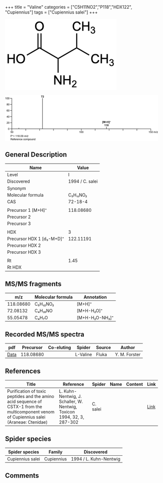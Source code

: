 +++
title = "Valine"
categories = ["C5H11NO2","P118","HDX122",
"Cupiennius"]
tags = ["Cupiennius salei"]
+++

![](/img/Valine.png)

![](/img_MSMS/118_Valine.png)

## General Description

| Name                      | Value           |
|---------------------------|-----------------|
| Level                     | I               |
| Discovered                | 1994 / C. salei |
| Synonym                   |                 |
| Molecular formula         | C₅H₁₁NO₂        |
| CAS                       | 72-18-4         |
|                           |                 |
| Precursor 1 [M+H]⁺        | 118.08680       |
| Precursor 2               |                 |
| Precursor 3               |                 |
|                           |                 |
| HDX                       | 3               |
| Precursor HDX 1 [d₃-M+D]⁺ | 122.11191       |
| Precursor HDX 2           |                 |
| Precursor HDX 3           |                 |
|                           |                 |
| Rt                        | 1.45            |
| Rt HDX                    |                 |

## MS/MS fragments

| m/z       | Molecular formula | Annotation     |
|-----------|-------------------|----------------|
| 118.08680 | C₅H₁₂NO₂          | [M+H]⁺         |
| 72.08132  | C₄H₁₀NO           | [M+H-H₂O]⁺     |
| 55.05478  | C₄H₇O             | [M+H-H₂O-NH₃]⁺ |

## Recorded MS/MS spectra

| pdf                              | Precursor | Co-eluting | Spider   | Source | Author        |
|----------------------------------|-----------|------------|----------|--------|---------------|
| [Data](/pdf/118_Valine_1-45.pdf) | 118.08680 |            | L-Valine | Fluka  | Y. M. Forster |

## References

| Title                                                                                                                                      | Reference                                                              | Spider   | Name | Content | Link                                         |
|--------------------------------------------------------------------------------------------------------------------------------------------|------------------------------------------------------------------------|----------|------|---------|----------------------------------------------|
| Purification of toxic peptides and the amino acid sequence of CSTX-1 from the multicomponent venom of Cupiennius salei (Araneae: Ctenidae) | L. Kuhn-Nentwig, J. Schaller, W. Nentwig, Toxicon 1994, 32, 3, 287-302 | C. salei |      |         | [Link](https://doi.org/10.1016/0041-0101(94)90082-5) |

## Spider species

| Spider species   | Family     | Discovered             |
|------------------|------------|------------------------|
| Cupiennius salei | Cupiennius | 1994 / L. Kuhn-Nentwig |

## Comments